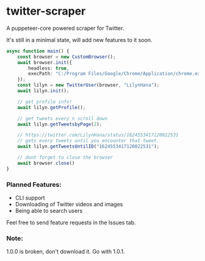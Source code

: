 # twitter-scraper
A puppeteer-core powered scraper for Twitter.

It's still in a minimal state, will add new features to it soon.
```ts
async function main() {
    const browser = new CustomBrowser();
    await browser.init({
        headless: true,
        execPath: "C:/Program Files/Google/Chrome/Application/chrome.exe" 
    });
    const lilyn = new TwitterUser(browser, "LilynHana");
    await lilyn.init();

    // get profile info!
    await lilyn.getProfile();

    // get tweets every n scroll down
    await lilyn.getTweetsbyPage(2);

    // https://twitter.com/LilynHana/status/1624553417120022531
    // gets every tweets until you encounter that tweet.
    await lilyn.getTweetsUntilID("1624553417120022531");

    // dont forget to close the browser
    await browser.close()
}
```
### Planned Features:
- CLI support
- Downloading of Twitter videos and images
- Being able to search users

Feel free to send feature requests in the Issues tab.

### Note:
1.0.0 is broken, don't download it. Go with 1.0.1.
